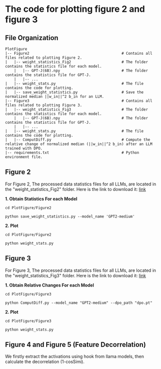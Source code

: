 # The code for plotting figure 2 and figure 3

## File Organization
```
PlotFigure
|-- Figure2                                          # Contains all files related to plotting Figure 2.
|   |-- weight_statistics_Fig2                       # The folder contains the statistics file for each model.            
    |   |-- GPT-J(6B).npy                            # The folder contains the statistics file for GPT-J.
    |   |-- ...
|   |-- weight_stats.py                              # The file contains the code for plotting.
|   |-- save_weight_statistics.py                    # Save the normalized median ||w_in||^2 b_in for an LLM.
|-- Figure3                                          # Contains all files related to plotting Figure 3.
|   |-- weight_statistics_Fig3                       # The folder contains the statistics file for each model.            
    |   |-- GPT-J(6B).npy                            # The folder contains the statistics file for GPT-J.
    |   |-- ...
|   |-- weight_stats.py                              # The file contains the code for plotting.
|   |-- ComputDiff.py                                # Compute the relative change of normalized median (||w_in||^2 b_in) after an LLM trained with DPO.
|-- requirements.txt                                 # Python environment file.

```
## Figure 2

For Figure 2, The processed data statistics files for all LLMs, are located in the "weight_statistics_Fig2" folder. Here is the link to download it: [link](https://drive.google.com/file/d/1bC9IKy90gwYbIUWrvjUruqkt9-hJ5YFG/view?usp=drive_link)

**1. Obtain Statistics For each Model**

    cd PlotFigure/Figure2
    
    python save_weight_statistics.py --model_name 'GPT2-medium'
    

**2. Plot**

    cd PlotFigure/Figure2
    
    python weight_stats.py

## Figure 3 

For Figure 3, The processed data statistics files for all LLMs, are located in the "weight_statistics_Fig3" folder. Here is the link to download it: [link](https://drive.google.com/file/d/1MwxHvNvbCujgHRcnNIS-9cBJdGkNUWKw/view?usp=drive_link)

**1. Obtain Relative Changes For each Model**

    cd PlotFigure/Figure3
    
    python ComputDiff.py --model_name "GPT2-medium" --dpo_path "dpo.pt"


**2. Plot**

    cd PlotFigure/Figure3

    python weight_stats.py


## Figure 4 and Figure 5 (Feature Decorrelation)

We firstly extract the activations using hook from llama models, then calculate the decorrelation (1-cosSimi).
